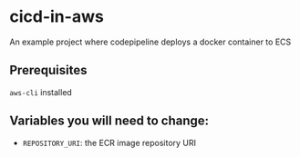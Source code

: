 # cicd-in-aws
An example project where codepipeline deploys a docker container to ECS

## Prerequisites
`aws-cli` installed

## Variables you will need to change:
* `REPOSITORY_URI`: the ECR image repository URI

